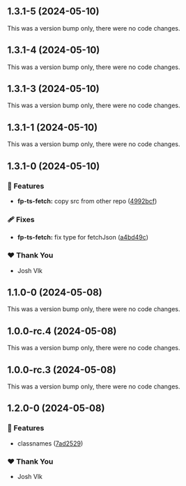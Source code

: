 ## 1.3.1-5 (2024-05-10)

This was a version bump only, there were no code changes.

## 1.3.1-4 (2024-05-10)

This was a version bump only, there were no code changes.

## 1.3.1-3 (2024-05-10)

This was a version bump only, there were no code changes.

## 1.3.1-1 (2024-05-10)

This was a version bump only, there were no code changes.

## 1.3.1-0 (2024-05-10)


### 🚀 Features

- **fp-ts-fetch:** copy src from other repo ([4992bcf](https://github.com/jderochervlk/libraries/commit/4992bcf))

### 🩹 Fixes

- **fp-ts-fetch:** fix type for fetchJson ([a4bd49c](https://github.com/jderochervlk/libraries/commit/a4bd49c))

### ❤️  Thank You

- Josh Vlk

## 1.1.0-0 (2024-05-08)

This was a version bump only, there were no code changes.

## 1.0.0-rc.4 (2024-05-08)

This was a version bump only, there were no code changes.

## 1.0.0-rc.3 (2024-05-08)

This was a version bump only, there were no code changes.

## 1.2.0-0 (2024-05-08)


### 🚀 Features

- classnames ([7ad2529](https://github.com/jderochervlk/libraries/commit/7ad2529))

### ❤️  Thank You

- Josh Vlk